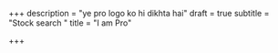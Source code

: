+++
description = "ye pro logo ko hi dikhta hai"
draft = true
subtitle = "Stock search "
title = "I am Pro"

+++
